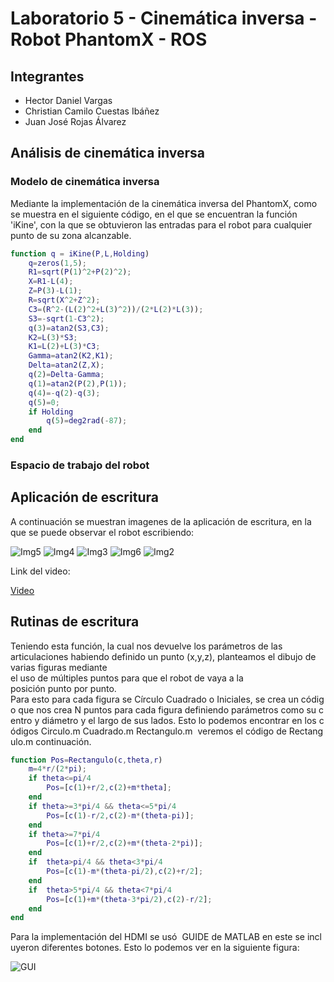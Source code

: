 # Laboratorio 5 - Cinemática inversa - Robot PhantomX - ROS

## Integrantes

- Hector Daniel Vargas
- Christian Camilo Cuestas Ibáñez
- Juan José Rojas Álvarez

## Análisis de cinemática inversa

### Modelo de cinemática inversa

Mediante la implementación de la cinemática inversa del PhantomX, como se muestra en el siguiente código, en el que se encuentran la función 'iKine', con la que se obtuvieron las entradas para el robot para cualquier punto de su zona alcanzable.

```matlab
function q = iKine(P,L,Holding)
    q=zeros(1,5);
    R1=sqrt(P(1)^2+P(2)^2);
    X=R1-L(4);
    Z=P(3)-L(1);
    R=sqrt(X^2+Z^2);
    C3=(R^2-(L(2)^2+L(3)^2))/(2*L(2)*L(3));
    S3=-sqrt(1-C3^2);
    q(3)=atan2(S3,C3);
    K2=L(3)*S3;
    K1=L(2)+L(3)*C3;
    Gamma=atan2(K2,K1);
    Delta=atan2(Z,X);
    q(2)=Delta-Gamma;
    q(1)=atan2(P(2),P(1));
    q(4)=-q(2)-q(3);
    q(5)=0;
    if Holding
        q(5)=deg2rad(-87);
    end
end
```

### Espacio de trabajo del robot

## Aplicación de escritura 

A continuación se muestran imagenes de la aplicación de escritura, en la que se puede observar el robot escribiendo:

<!-- ![Img1](Images/Img1.jpg) -->
![Img5](Images/Img5.jpg)
![Img4](Images/Img4.jpg)
![Img3](Images/Img3.jpg)
![Img6](Images/Img6.jpg)
![Img2](Images/Img2.jpg)
<!-- ![Img7](Images/Img7.jpg) -->
<!-- ![Img8](Images/Img8.jpg) -->
<!-- ![Img9](Images/Img9.jpg) -->
<!-- ![Img10](Images/Img10.jpg) -->

Link del video: 

[Video](https://youtu.be/0Q4QX6Z3Zqo)

## Rutinas de escritura

Teniendo esta función, la cual nos devuelve los parámetros de las articulaciones habiendo definido un punto (x,y,z), planteamos el dibujo de varias figuras mediante el uso de múltiples puntos para que el robot de vaya a la posición punto por punto. 
Para esto para cada figura se Círculo Cuadrado o Iniciales, se crea un código que nos crea N puntos para cada figura definiendo parámetros como su centro y diámetro y el largo de sus lados. Esto lo podemos encontrar en los códigos Circulo.m Cuadrado.m Rectangulo.m  veremos el código de Rectangulo.m continuación.

```matlab
function Pos=Rectangulo(c,theta,r)
    m=4*r/(2*pi);
    if theta<=pi/4
        Pos=[c(1)+r/2,c(2)+m*theta];
    end
    if theta>=3*pi/4 && theta<=5*pi/4
        Pos=[c(1)-r/2,c(2)-m*(theta-pi)];
    end
    if theta>=7*pi/4
        Pos=[c(1)+r/2,c(2)+m*(theta-2*pi)];
    end
    if  theta>pi/4 && theta<3*pi/4
        Pos=[c(1)-m*(theta-pi/2),c(2)+r/2];
    end
    if  theta>5*pi/4 && theta<7*pi/4
        Pos=[c(1)+m*(theta-3*pi/2),c(2)-r/2];
    end
end
```
Para la implementación del HDMI se usó  GUIDE de MATLAB en este se incluyeron diferentes botones. Esto lo podemos ver en la siguiente figura:

![GUI](Images/Img11.jpg)
